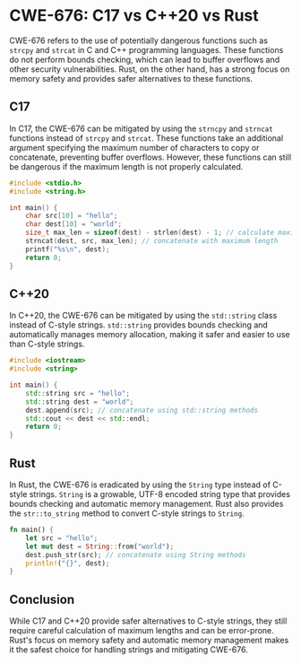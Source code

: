 # CWE-676: C17 vs C++20 vs Rust

CWE-676 refers to the use of potentially dangerous functions such as `strcpy` and `strcat` in C and 
C++ programming languages. These functions do not perform bounds checking, which can lead to buffer 
overflows and other security vulnerabilities. Rust, on the other hand, has a strong focus on memory 
safety and provides safer alternatives to these functions.

## C17

In C17, the CWE-676 can be mitigated by using the `strncpy` and `strncat` functions instead of 
`strcpy` and `strcat`. These functions take an additional argument specifying the maximum number of 
characters to copy or concatenate, preventing buffer overflows. However, these functions can still 
be dangerous if the maximum length is not properly calculated.

```c
#include <stdio.h>
#include <string.h>

int main() {
    char src[10] = "hello";
    char dest[10] = "world";
    size_t max_len = sizeof(dest) - strlen(dest) - 1; // calculate maximum length
    strncat(dest, src, max_len); // concatenate with maximum length
    printf("%s\n", dest);
    return 0;
}
```

## C++20

In C++20, the CWE-676 can be mitigated by using the `std::string` class instead of C-style strings. 
`std::string` provides bounds checking and automatically manages memory allocation, making it safer 
and easier to use than C-style strings.

```c++
#include <iostream>
#include <string>

int main() {
    std::string src = "hello";
    std::string dest = "world";
    dest.append(src); // concatenate using std::string methods
    std::cout << dest << std::endl;
    return 0;
}
```

## Rust

In Rust, the CWE-676 is eradicated by using the `String` type instead of C-style strings. `String` 
is a growable, UTF-8 encoded string type that provides bounds checking and automatic memory 
management. Rust also provides the `str::to_string` method to convert C-style strings to `String`.

```rust
fn main() {
    let src = "hello";
    let mut dest = String::from("world");
    dest.push_str(src); // concatenate using String methods
    println!("{}", dest);
}
```

## Conclusion

While C17 and C++20 provide safer alternatives to C-style strings, they still require careful 
calculation of maximum lengths and can be error-prone. Rust's focus on memory safety and automatic 
memory management makes it the safest choice for handling strings and mitigating CWE-676.
